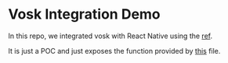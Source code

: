 # Vosk Integration Demo
In this repo, we integrated vosk with React Native using the [ref](https://github.com/alphacep/vosk-api/issues/154).

It is just a POC and just exposes the function provided by [this](https://gist.github.com/erksch/f3d46b478b3912a00a4dc25726d0260c) file.

